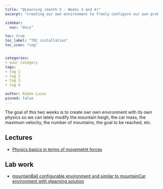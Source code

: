 ```yaml
---
title: "QLearning (month 5 · Weeks 3 and 4)"
excerpt: "creating our own environment to freely configure our own problem"

sidebar:
  nav: "docs"

toc: true
toc_label: "TOC installation"
toc_icon: "cog"


categories:
- your category
tags:
- tag 1
- tag 2
- tag 3
- tag 4

author: Rubén Lucas
pinned: false
---
```


The goal of this two weeks is to create owr own environment with its own physics so
we can lately modify the mountain heigh, the car mass, the maximum velocity, the
number of mountains, the goal to be reached, etc.

## Lectures

- [Physics basics in terms of movemetnt forces](http://www.sc.ehu.es/sbweb/fisica/dinamica/con_mlineal/cuna/cuna.htm)

## Lab work

- [mountainBall configurable environment and similar to mountainCar environment with qlearning solution](https://github.com/RoboticsLabURJC/2020-phd-ruben-lucas/tree/master/RL_Unibotics/roboticsLab_exercises/mountain_car)
